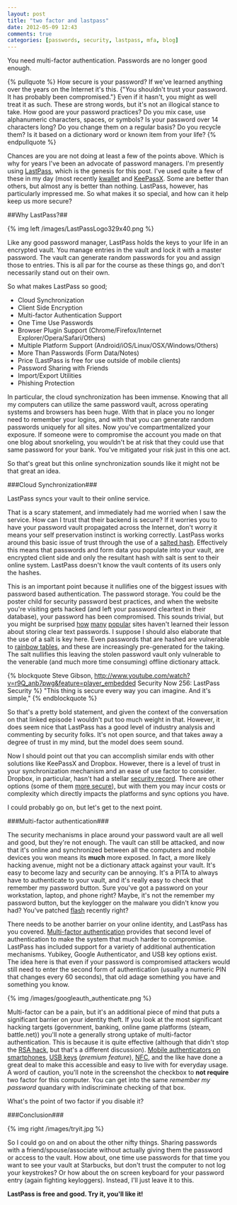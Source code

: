 ```yaml
---
layout: post
title: "two factor and lastpass"
date: 2012-05-09 12:43
comments: true
categories: [passwords, security, lastpass, mfa, blog]
---
```

You need multi-factor authentication.  Passwords are no longer good enough.  

{% pullquote %}
How secure is your password?  If we've learned anything over the years on the Internet it's this. {"You shouldn't trust your password.  It has probably been compromised."}  Even if it hasn't, you might as well treat it as such.  These are strong words, but it's not an illogical stance to take.  How good are your password practices?  Do you mix case, use alphanumeric characters, spaces, or symbols?  Is your password over 14 characters long?  Do you change them on a regular basis?  Do you recycle them?  Is it based on a dictionary word or known item from your life?
{% endpullquote %}

Chances are you are not doing at least a few of the points above.  Which is why for years I've been an advocate of password managers.  I'm presently using [LastPass](http://lastpass.com), which is the genesis for this post.  I've used quite a few of these in my day (most recently [kwallet](http://docs.kde.org/stable/en/kdeutils/kwallet/index.html) and [KeePassX](http://keepassx.org).  Some are better than others, but almost any is better than nothing.  LastPass, however, has particularly impressed me.  So what makes it so special, and how can it help keep us more secure?

<!-- more -->

##Why LastPass?##

{% img left /images/LastPassLogo329x40.png %}

Like any good password manager, LastPass holds the keys to your life in an encrypted vault.  You manage entries in the vault and lock it with a master password.  The vault can generate random passwords for you and assign those to entries.  This is all par for the course as these things go, and don't necessarily stand out on their own.  

So what makes LastPass so good;

-   Cloud Synchronization
-   Client Side Encryption
-   Multi-factor Authentication Support
-   One Time Use Passwords
-   Browser Plugin Support (Chrome/Firefox/Internet Explorer/Opera/Safari/Others)
-   Multiple Platform Support (Android/iOS/Linux/OSX/Windows/Others)
-   More Than Passwords (Form Data/Notes)
-   Price (LastPass is free for use outside of mobile clients)
-   Password Sharing with Friends
-   Import/Export Utilities
-   Phishing Protection

In particular, the cloud synchronization has been immense.  Knowing that all my computers can utilize the same password vault, across operating systems and browsers has been huge.  With that in place you no longer need to remember your logins, and with that you can generate random passwords uniquely for all sites.  Now you've compartmentalized your exposure.  If someone were to compromise the account you made on that one blog about snorkeling, you wouldn't be at risk that they could use that same password for your bank.  You've mitigated your risk just in this one act.  

So that's great but this online synchronization sounds like it might not be that great an idea.

###Cloud Synchronization###

LastPass syncs your vault to their online service.  

That is a scary statement, and immediately had me worried when I saw the service.  How can I trust that their backend is secure?  If it worries you to have your password vault propagated across the Internet, don't worry it means your self preservation instinct is working correctly.  LastPass works around this basic issue of trust through the use of a [salted hash](http://en.wikipedia.org/wiki/Salted_hash).  Effectively this means that passwords and form data you populate into your vault, are encrypted client side and only the resultant hash with salt is sent to their online system.  LastPass doesn't know the vault contents of its users only the hashes. 

This is an important point because it nullifies one of the biggest issues with password based authentication.  The password storage.  You could be the poster child for security password best practices, and when the website you're visiting gets hacked (and left your password cleartext in their database), your password has been compromised.  This sounds trivial, but you might be surprised [how](http://www.codinghorror.com/blog/gawker-hack-release-notes.html) [many](http://www.reddit.com/comments/usqe/reddits_streak_of_bad_luck_continues/cuugl) [popular](http://www.itworld.com/security/249460/hacked-microsoft-online-store-saved-passwords-plain-text) sites haven't learned their lesson about storing clear text passwords.  I suppose I should also elaborate that the use of a salt is key here.  Even passwords that are hashed are vulnerable to [rainbow tables](http://en.wikipedia.org/wiki/Rainbow_table), and these are increasingly pre-generated for the taking.  The salt nullifies this leaving the stolen password vault only vulnerable to the venerable (and much more time consuming) offline dictionary attack.

{% blockquote Steve Gibson, http://www.youtube.com/watch?v=r9Q_anb7pwg&feature=player_embedded Security Now 256: LastPass Security %}
"This thing is secure every way you can imagine. And it's simple,"
{% endblockquote %}

So that's a pretty bold statement, and given the context of the conversation on that linked episode I wouldn't put too much weight in that.  However,  it does seem nice that LastPass has a good level of industry analysis and commenting by security folks.  It's not open source, and that takes away a degree of trust in my mind, but the model does seem sound.  

Now I should point out that you can accomplish similar ends with other solutions like KeePassX and Dropbox.  However, there is a level of trust in your synchronization mechanism and an ease of use factor to consider.  Dropbox, in particular, hasn't had a stellar [security record](http://blog.dropbox.com/?p=821).  There are other options (some of them [more secure](https://www.box.com/)), but with them you may incur costs or complexity which directly impacts the platforms and sync options you have.  

I could probably go on, but let's get to the next point. 

###Multi-factor authentication###

The security mechanisms in place around your password vault are all well and good, but they're not enough.  The vault can still be attacked, and now that it's online and synchronized between all the computers and mobile devices you won means its **much** more exposed.  In fact, a more likely hacking avenue, might not be a dictionary attack against your vault.  It's easy to become lazy and security can be annoying.  It's a PITA to always have to authenticate to your vault, and it's really easy to check that remember my password button.  Sure you've got a password on your workstation, laptop, and phone right?  Maybe, it's not the remember my password button, but the keylogger on the malware you didn't know you had?  You've patched [flash](http://www.forbes.com/sites/adriankingsleyhughes/2012/05/06/emergency-flash-update-fixes-security-vulnerability-used-to-hijack-windows-pcs/) recently right?

There needs to be another barrier on your online identity, and LastPass has you covered.  [Multi-factor authentication](http://en.wikipedia.org/wiki/Multi-factor_authentication) provides that second level of authentication to make the system that much harder to compromise.  LastPass has included support for a variety of additional authentication mechanisms.  Yubikey, Google Authenticator, and USB key options exist.  The idea here is that even if your password is compromised attackers would still need to enter the second form of authentication (usually a numeric PIN that changes every 60 seconds), that old adage something you have and something you know.  

{% img /images/googleauth_authenticate.png %} 

Multi-factor can be a pain, but it's an additional piece of mind that puts a significant barrier on your identity theft.  If you look at the most significant hacking targets (government, banking, online game platforms (steam, battle.net)) you'll note a generally strong uptake of multi-factor authentication.  This is because it is quite effective (although that didn't stop the [RSA hack](http://www.schneier.com/blog/archives/2011/08/details_of_the.html), but that's a different discussion).  [Mobile authenticators on smartphones](https://code.google.com/p/google-authenticator/), [USB keys](http://helpdesk.lastpass.com/security-options/sesame-multifactor-authentication-with-a-usb-thumb-drive/) (*premium feature*), [NFC](http://www.yubico.com/yubikey-neo), and the like have done a great deal to make this accessible and easy to live with for everyday usage.  A word of caution, you'll note in the screenshot the checkbox to **not require** two factor for this computer.  You can get into the same *remember my password* quandary with indiscriminate checking of that box.  

What's the point of two factor if you disable it?

###Conclusion###

{% img right /images/tryit.jpg %}

So I could go on and on about the other nifty things.  Sharing passwords with a friend/spouse/associate without actually giving them the password or access to the vault.  How about, one time use passwords for that time you want to see your vault at Starbucks, but don't trust the computer to not log your keystrokes?  Or how about the on screen keyboard for your password entry (again fighting keyloggers).  Instead, I'll just leave it to this.

**LastPass is free and good.  Try it, you'll like it!**
